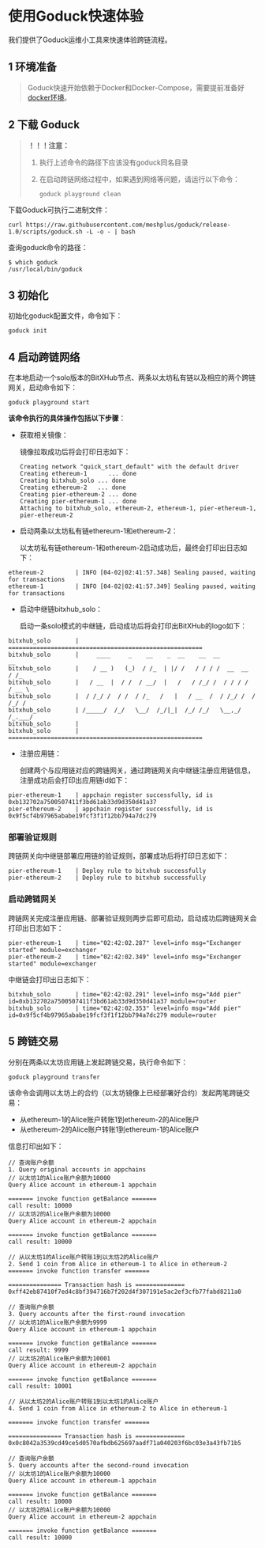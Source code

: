 # 使用Goduck快速体验

我们提供了Goduck运维小工具来快速体验跨链流程。

## 1 环境准备

> Goduck快速开始依赖于Docker和Docker-Compose，需要提前准备好[docker环境](../build_cross_network/env)。

## 2 下载 Goduck

> **！！！注意：**
>
> 1. 执行上述命令的路径下应该没有goduck同名目录
>
> 2. 在启动跨链网络过程中，如果遇到网络等问题，请运行以下命令：
>
>    ```shell
>    goduck playground clean
>    ```

下载Goduck可执行二进制文件：

```shell
curl https://raw.githubusercontent.com/meshplus/goduck/release-1.0/scripts/goduck.sh -L -o - | bash
```

查询goduck命令的路径：

```
$ which goduck
/usr/local/bin/goduck
```



## 3 初始化

初始化goduck配置文件，命令如下：
```shell
goduck init
```

## 4 启动跨链网络
在本地启动一个solo版本的BitXHub节点、两条以太坊私有链以及相应的两个跨链网关，启动命令如下：

```shell
goduck playground start
```
**该命令执行的具体操作包括以下步骤**：

- 获取相关镜像：

  镜像拉取成功后将会打印日志如下：

  ```shell
  Creating network "quick_start_default" with the default driver
  Creating ethereum-1      ... done
  Creating bitxhub_solo ... done
  Creating ethereum-2   ... done
  Creating pier-ethereum-2 ... done
  Creating pier-ethereum-1 ... done
  Attaching to bitxhub_solo, ethereum-2, ethereum-1, pier-ethereum-1, pier-ethereum-2
  ```

- 启动两条以太坊私有链ethereum-1和ethereum-2：

  以太坊私有链ethereum-1和ethereum-2启动成功后，最终会打印出日志如下：

```shell
ethereum-2         | INFO [04-02|02:41:57.348] Sealing paused, waiting for transactions
ethereum-1         | INFO [04-02|02:41:57.349] Sealing paused, waiting for transactions
```

- 启动中继链bitxhub_solo：

  启动一条solo模式的中继链，启动成功后将会打印出BitXHub的logo如下：

```shell
bitxhub_solo       | =======================================================
bitxhub_solo       |     ____     _    __    _  __    __  __            __
bitxhub_solo       |    / __ )   (_)  / /_  | |/ /   / / / /  __  __   / /_
bitxhub_solo       |   / __  |  / /  / __/  |   /   / /_/ /  / / / /  / __ \
bitxhub_solo       |  / /_/ /  / /  / /_   /   |   / __  /  / /_/ /  / /_/ /
bitxhub_solo       | /_____/  /_/   \__/  /_/|_|  /_/ /_/   \__,_/  /_.___/
bitxhub_solo       |
bitxhub_solo       | =======================================================
```

- 注册应用链：

  创建两个与应用链对应的跨链网关，通过跨链网关向中继链注册应用链信息，注册成功后会打印出应用链id如下：

```shell
pier-ethereum-1    | appchain register successfully, id is 0xb132702a7500507411f3bd61ab33d9d350d41a37
pier-ethereum-2    | appchain register successfully, id is 0x9f5cf4b97965ababe19fcf3f1f12bb794a7dc279
```

### 部署验证规则
跨链网关向中继链部署应用链的验证规则，部署成功后将打印日志如下：

```shell
pier-ethereum-1    | Deploy rule to bitxhub successfully
pier-ethereum-2    | Deploy rule to bitxhub successfully
```

### 启动跨链网关
跨链网关完成注册应用链、部署验证规则两步后即可启动，启动成功后跨链网关会打印出日志如下：

```shell
pier-ethereum-1    | time="02:42:02.287" level=info msg="Exchanger started" module=exchanger
pier-ethereum-2    | time="02:42:02.349" level=info msg="Exchanger started" module=exchanger
```
中继链会打印出日志如下：

```
bitxhub_solo       | time="02:42:02.291" level=info msg="Add pier" id=0xb132702a7500507411f3bd61ab33d9d350d41a37 module=router
bitxhub_solo       | time="02:42:02.353" level=info msg="Add pier" id=0x9f5cf4b97965ababe19fcf3f1f12bb794a7dc279 module=router
```




## 5 跨链交易

分别在两条以太坊应用链上发起跨链交易，执行命令如下：

```shell
goduck playground transfer
```
该命令会调用以太坊上的合约（以太坊镜像上已经部署好合约）发起两笔跨链交易：
- 从ethereum-1的Alice账户转账1到ethereum-2的Alice账户
- 从ethereum-2的Alice账户转账1到ethereum-1的Alice账户


信息打印出如下：
```shell
// 查询账户余额
1. Query original accounts in appchains
// 以太坊1的Alice账户余额为10000
Query Alice account in ethereum-1 appchain

======= invoke function getBalance =======
call result: 10000
// 以太坊2的Alice账户余额为10000
Query Alice account in ethereum-2 appchain

======= invoke function getBalance =======
call result: 10000

// 从以太坊1的Alice账户转账1到以太坊2的Alice账户
2. Send 1 coin from Alice in ethereum-1 to Alice in ethereum-2
======= invoke function transfer =======

=============== Transaction hash is ==============
0xff42eb87410f7ed4c8bf394716b7f202d4f307191e5ac2ef3cfb77fabd8211a0

// 查询账户余额
3. Query accounts after the first-round invocation
// 以太坊1的Alice账户余额为9999
Query Alice account in ethereum-1 appchain

======= invoke function getBalance =======
call result: 9999
// 以太坊2的Alice账户余额为10001
Query Alice account in ethereum-2 appchain

======= invoke function getBalance =======
call result: 10001

// 从以太坊2的Alice账户转账1到以太坊1的Alice账户
4. Send 1 coin from Alice in ethereum-2 to Alice in ethereum-1

======= invoke function transfer =======

=============== Transaction hash is ==============
0x0c8042a3539cd49ce5d0570afbdb625697aadf71a040203f6bc03e3a43fb71b5

// 查询账户余额
5. Query accounts after the second-round invocation
// 以太坊1的Alice账户余额为10000
Query Alice account in ethereum-1 appchain

======= invoke function getBalance =======
call result: 10000
// 以太坊2的Alice账户余额为10000
Query Alice account in ethereum-2 appchain

======= invoke function getBalance =======
call result: 10000
```